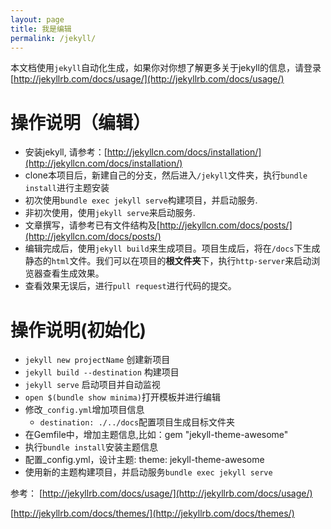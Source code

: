 ```yaml
---
layout: page
title: 我是编辑
permalink: /jekyll/
---
```

本文档使用`jekyll`自动化生成，如果你对你想了解更多关于jekyll的信息，请登录[http://jekyllrb.com/docs/usage/](http://jekyllrb.com/docs/usage/)
# 操作说明（编辑）
*   安装jekyll, 请参考：[http://jekyllcn.com/docs/installation/](http://jekyllcn.com/docs/installation/)
*   clone本项目后，新建自己的分支，然后进入`/jekyll`文件夹，执行`bundle install`进行主题安装
*   初次使用`bundle exec jekyll serve`构建项目，并启动服务.
*   非初次使用，使用`jekyll serve`来启动服务.
*   文章撰写，请参考已有文件结构及[http://jekyllcn.com/docs/posts/](http://jekyllcn.com/docs/posts/)
*   编辑完成后，使用`jekyll build`来生成项目。项目生成后，将在`/docs`下生成静态的`html`文件。我们可以在项目的**根文件夹**下，执行`http-server`来启动浏览器查看生成效果。
*   查看效果无误后，进行`pull request`进行代码的提交。

# 操作说明(初始化)
*   `jekyll new projectName` 创建新项目
*   `jekyll build --destination` 构建项目
*   `jekyll serve` 启动项目并自动监视
*   `open $(bundle show minima)`打开模板并进行编辑
*   修改`_config.yml`增加项目信息
    *   `destination: ./../docs`配置项目生成目标文件夹
*   在Gemfile中，增加主题信息,比如：gem "jekyll-theme-awesome"
*   执行`bundle install`安装主题信息
*   配置_config.yml，设计主题: theme: jekyll-theme-awesome
*   使用新的主题构建项目，并启动服务`bundle exec jekyll serve`

参考：
[http://jekyllrb.com/docs/usage/](http://jekyllrb.com/docs/usage/)

[http://jekyllrb.com/docs/themes/](http://jekyllrb.com/docs/themes/)
